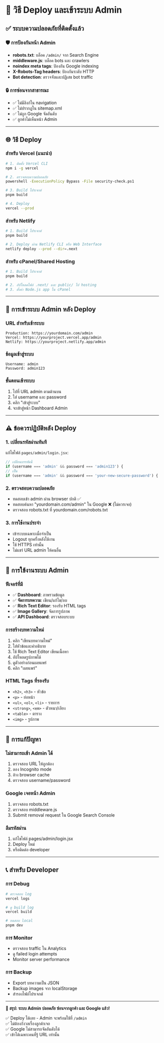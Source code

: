 # 🚀 วิธี Deploy และเข้าระบบ Admin

## ✅ ระบบความปลอดภัยที่ติดตั้งแล้ว

### 🛡️ การป้องกันหน้า Admin

- **robots.txt**: บล็อค `/admin/` จาก Search Engine
- **middleware.js**: บล็อค bots และ crawlers
- **noindex meta tags**: ป้องกัน Google indexing
- **X-Robots-Tag headers**: ป้องกันระดับ HTTP
- **Bot detection**: ตรวจจับและปฏิเสธ bot traffic

### 🔒 การซ่อนจากสาธารณะ

- ✅ ไม่มีลิงก์ใน navigation
- ✅ ไม่ปรากฏใน sitemap.xml
- ✅ ไม่ถูก Google จัดอันดับ
- ✅ ลูกค้าไม่เห็นหน้า Admin

---

## 🌐 วิธี Deploy

### สำหรับ Vercel (แนะนำ)

```bash
# 1. ติดตั้ง Vercel CLI
npm i -g vercel

# 2. ตรวจสอบความปลอดภัย
powershell -ExecutionPolicy Bypass -File security-check.ps1

# 3. Build โปรเจกต์
pnpm build

# 4. Deploy
vercel --prod
```

### สำหรับ Netlify

```bash
# 1. Build โปรเจกต์
pnpm build

# 2. Deploy ผ่าน Netlify CLI หรือ Web Interface
netlify deploy --prod --dir=.next
```

### สำหรับ cPanel/Shared Hosting

```bash
# 1. Build โปรเจกต์
pnpm build

# 2. อัปโหลดไฟล์ .next/ และ public/ ไป hosting
# 3. ตั้งค่า Node.js app ใน cPanel
```

---

## 🔑 การเข้าระบบ Admin หลัง Deploy

### URL สำหรับเข้าระบบ

```
Production: https://yourdomain.com/admin
Vercel: https://yourproject.vercel.app/admin
Netlify: https://yourproject.netlify.app/admin
```

### ข้อมูลเข้าสู่ระบบ

```
Username: admin
Password: admin123
```

### ขั้นตอนเข้าระบบ

1. ไปที่ URL admin ตามด้านบน
2. ใส่ username และ password
3. คลิก "เข้าสู่ระบบ"
4. จะเข้าสู่หน้า Dashboard Admin

---

## ⚠️ ข้อควรปฏิบัติหลัง Deploy

### 1. เปลี่ยนรหัสผ่านทันที

แก้ไขไฟล์ `pages/admin/login.jsx`:

```javascript
// เปลี่ยนบรรทัดนี้
if (username === 'admin' && password === 'admin123') {
// เป็น
if (username === 'admin' && password === 'your-new-secure-password') {
```

### 2. ตรวจสอบความปลอดภัย

- ทดสอบเข้า admin ผ่าน browser ปกติ ✅
- ทดสอบค้นหา "yourdomain.com/admin" ใน Google ❌ (ไม่ควรเจอ)
- ตรวจสอบ robots.txt ที่ yourdomain.com/robots.txt

### 3. การใช้งานประจำ

- เข้าระบบเฉพาะเมื่อจำเป็น
- Logout ทุกครั้งหลังใช้งาน
- ใช้ HTTPS เท่านั้น
- ไม่แชร์ URL admin ให้คนอื่น

---

## 📱 การใช้งานระบบ Admin

### ฟีเจอร์ที่มี

- ✅ **Dashboard**: ภาพรวมข้อมูล
- ✅ **จัดการบทความ**: เขียน/แก้ไข/ลบ
- ✅ **Rich Text Editor**: รองรับ HTML tags
- ✅ **Image Gallery**: จัดการรูปภาพ
- ✅ **API Dashboard**: ตรวจสอบระบบ

### การสร้างบทความใหม่

1. คลิก "เขียนบทความใหม่"
2. ใส่หัวข้อและคำอธิบาย
3. ใช้ Rich Text Editor เขียนเนื้อหา
4. อัปโหลดรูปภาพได้
5. ดูตัวอย่างก่อนเผยแพร่
6. คลิก "เผยแพร่"

### HTML Tags ที่รองรับ

- `<h2>`, `<h3>` - หัวข้อ
- `<p>` - ย่อหน้า
- `<ul>`, `<ol>`, `<li>` - รายการ
- `<strong>`, `<em>` - ตัวหนา/เอียง
- `<table>` - ตาราง
- `<img>` - รูปภาพ

---

## 🔧 การแก้ปัญหา

### ไม่สามารถเข้า Admin ได้

1. ตรวจสอบ URL ให้ถูกต้อง
2. ลอง Incognito mode
3. ล้าง browser cache
4. ตรวจสอบ username/password

### Google เจอหน้า Admin

1. ตรวจสอบ robots.txt
2. ตรวจสอบ middleware.js
3. Submit removal request ใน Google Search Console

### ลืมรหัสผ่าน

1. แก้ไขไฟล์ pages/admin/login.jsx
2. Deploy ใหม่
3. หรือติดต่อ developer

---

## 📞 สำหรับ Developer

### การ Debug

```bash
# ตรวจสอบ log
vercel logs

# ดู build log
vercel build

# ทดสอบ local
pnpm dev
```

### การ Monitor

- ตรวจสอบ traffic ใน Analytics
- ดู failed login attempts
- Monitor server performance

### การ Backup

- Export บทความเป็น JSON
- Backup images จาก localStorage
- สำรองไฟล์โปรเจกต์

---

**🎯 สรุป: ระบบ Admin ปลอดภัย ซ่อนจากลูกค้า และ Google แล้ว!**

✅ Deploy ได้เลย - Admin จะพร้อมใช้ที่ `/admin`  
✅ ไม่ต้องกังวลเรื่องลูกค้าเจอ  
✅ Google ไม่สามารถจัดอันดับได้  
✅ เข้าได้เฉพาะคนที่รู้ URL เท่านั้น
